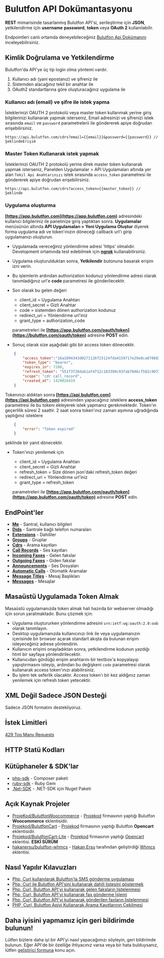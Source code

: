 # Bulutfon API Dokümantasyonu

**REST** mimarisinde tasarlanmış Bulutfon API'si, serileştirme için **JSON**, yetkilendirme için **username** **password**, **token** veya **OAuth 2** kullanılabilir.

Endpointleri canlı ortamda deneyebileceğiniz [Bulutfon Api Dokümanını](http://api.bulutfon.com/docs) inceleyebilirsiniz.

## Kimlik Doğrulama ve Yetkilendirme

Bulutfon'da API'ye üç tip login olma yöntemi vardır.

1. Kullanıcı adı (yani epostanız) ve şifreniz ile
2. Sistemden alacağınız tekil bir anahtar ile
3. OAuth2 standartlarına göre oluşturacağınız uygulama ile

### Kullanıcı adı (email) ve şifre ile istek yapma

İsteklerinizi OAUTH 2 protokolü veya master token kullanmak yerine giriş bilgilerinizi kullanarak yapmak isterseniz, Email adresinizi ve şifrenizi istek sırasında `email` ve `password` parametrelerii ile göndererek apiye doğrudan erişebilirsiniz.

    https://api.bulutfon.com/cdrs?email={{email}}&password={{password}} // ŞeklindeErişim

### Master Token Kullanarak istek yapmak

İsteklerinizi OAUTH 2 protokolü yerine direk master token kullanarak yapmak isterseniz, Panelden Uygulamalar > API Uygulamaları altında yer alan `Tekil Api Anahtarınızı` istek sırasında `access_token` parametresi ile göndererek apiye doğrudan erişebilirsiniz.

    https://api.bulutfon.com/cdrs?access_token={{master_token}} // Şeklinde

### Uygulama oluşturma

**[https://app.bulutfon.com](https://app.bulutfon.com)** adresindeki kullanıcı bilgileriniz ile panelinize giriş yaptıktan sonra. **Uygulamalar** menüsünün altında **API Uygulamaları > Yeni Uygulama Oluştur** diyerek forma uygulama adı ve token'ınızın döneceği callback url'i girip uygulamanızı oluşturun.

* Uygulamada vereceğiniz yönlendirme adresi 'https' olmalıdır. Development ortamında test edebilmek için **[ngrok](https://ngrok.com/)** kullanabilirsiniz.

* Uygulama oluşturulduktan sonra, **Yetkilendir** butonuna basarak erişim izni verin.

* Bu işlemlerin ardından authorization kodunuz yönlendirme adresi olarak tanımladığınız url'e **code** parametresi ile gönderilecektir.

* Son olarak bu gelen değeri

    * client_id = Uygulama Anahtarı
    * client_secret = Gizli Anahtar
    * code = sistemden dönen authorization kodunuz
    * redirect_uri = Yönlendirme url'iniz
    * grant_type = authorization_code

    parametreleri ile **[https://app.bulutfon.com/oauth/token](https://bulutfon.com/oauth/token)** adresine **POST** edin.
* Sonuç olarak size aşağıdaki gibi bir access token dönecektir.

```json
    {
        "access_token":"16a1094343d0271126f25124fda4159717e29e8ca87068389792dbb554d24385",
        "token_type": "bearer",
        "expires_in": 7200,
        "refresh_token": "551f3f26dab1afd712c183399c93fab7846cf582c907263c4a7892c7a12cd02c",
        "scope": "cdr call_record",
        "created_at": 1429026419
    }
```

Tokenınızı aldıktan sonra **[https://api.bulutfon.com](https://api.bulutfon.com)** adresinden yapacağınız isteklere **access_token** parametresi ile bu tokenı ekleyerek
istek yapmanız gerekmektedir. Token'ın geçerlilik süresi 2 saattir. 2 saat sonra token'ınız zaman aşımına uğradığında yaptığınız isteklere

```json
    {
        "error": "Token expired"
    }
```

şeklinde bir yanıt dönecektir.
* Token'ınızı yenilemek için

    * client_id = Uygulama Anahtarı
    * client_secret = Gizli Anahtar
    * refresh_token = Size dönen json'daki refresh_token değeri
    * redirect_uri = Yönlendirme url'iniz
    * grant_type = refresh_token

    parametreleri ile **[https://app.bulutfon.com/oauth/token](https://app.bulutfon.com/oauth/token)** adresine **POST** edin.

## EndPoint'ler

* **[Me](https://github.com/bulutfon/documents/blob/master/API/endpoints/me.md)** - Santral, kullanıcı bilgileri
* **[Dids](https://github.com/bulutfon/documents/blob/master/API/endpoints/dids.md)** - Santrale bağlı telefon numaraları
* **[Extensions](https://github.com/bulutfon/documents/blob/master/API/endpoints/extensions.md)** - Dahililer
* **[Groups](https://github.com/bulutfon/documents/blob/master/API/endpoints/groups.md)** - Gruplar
* **[Cdrs](https://github.com/bulutfon/documents/blob/master/API/endpoints/cdr.md)** - Arama kayıtları
* **[Call Records](https://github.com/bulutfon/documents/blob/master/API/endpoints/call-records.md)** - Ses kayıtları
* **[Incoming Faxes](https://github.com/bulutfon/documents/blob/master/API/endpoints/incoming-faxes.md)** - Gelen fakslar
* **[Outgoing Faxes](https://github.com/bulutfon/documents/blob/master/API/endpoints/outgoing-faxes.md)** - Giden fakslar
* **[Announcements](https://github.com/bulutfon/documents/blob/master/API/endpoints/announcements.md)** - Ses Dosyaları
* **[Automatic Calls](https://github.com/bulutfon/documents/blob/master/API/endpoints/automatic-calls.md)** - Otomatik Aramalar
* **[Message Titles](https://github.com/bulutfon/documents/blob/master/API/endpoints/message-titles.md)** - Mesaj Başlıkları
* **[Messages](https://github.com/bulutfon/documents/blob/master/API/endpoints/messages.md)** - Mesajlar

## Masaüstü Uygulamada Token Almak

Masaüstü uygulamanızda token almak hali hazırda bir webserver olmadığı için sorun yaratmaktadır. Bunu çözmek için:

* Uygulama oluştururken yönlendirme adresini `urn:ietf:wg:oauth:2.0:oob` olarak tanımlayın.
* Desktop uygulamanızda kullanıcınızı link ile veya uygulamanızın içerisinde bir browser açarak standart akışta da bulunan erişim isteyeceğiniz adrese yönlendirin.
* Kullanıcın erişimi onayladıktan sonra, yetkilendirme kodunun yazdığı html bir sayfaya yönlendirilecektir.
* Kullanıcıdan gördüğü erişim anahtarını bir textbox'a kopyalayıp yapıştırmasını isteyip, ardından bu değişkeni `code` parametresi olarak kullanarak access token'ınızı alabilirsiniz.
* Bu işlem tek seferlik olacaktır. Access token'ı bir kez aldığınız zaman yenilemek için refresh token yetecektir.

## XML Değil Sadece JSON Desteği

Sadece JSON formatını destekliyoruz. 

## İstek Limitleri

[429 Too Many Requests](http://tools.ietf.org/html/draft-nottingham-http-new-status-02#section-4)

## HTTP Statü Kodları

## Kütüphaneler & SDK'lar

* [php-sdk](https://github.com/bulutfon/php-sdk) - Composer paketi
* [ruby-sdk](https://github.com/bulutfon/ruby-sdk) - Ruby Gem
* [.Net-SDK](https://github.com/bulutfon/dotNet-SDK) - .NET-SDK için Nuget Paketi

## Açık Kaynak Projeler

* [ProjeKod/BulutfonWoocommerce](https://github.com/Projekod/Bulutfon-WooCommerce-Eklentisi) - [Projekod](http://projekod.com/) firmasının yaptığı Bulutfon **Woocommerce** eklentisidir. 
* [Projekod/BulutfonCart](https://github.com/Projekod/Bulutfon-Opencart-Eklentisi) - [Projekod](http://projekod.com/) firmasının yaptığı Bulutfon **Opencart** eklentisidir. 
* [Projekod/BulutfonCart-Lite](https://github.com/Projekod/BulutfonCart-Lite) - [Projekod](http://projekod.com/) firmasının yaptığı [Opencart](http://www.opencart.com/index.php?route=extension/extension/info&extension_id=21996) eklentisi. **ESKİ SÜRÜM**
* [hakanersu/bulutfon-whmcs](https://github.com/hakanersu/bulutfon-whmcs) - [Hakan Ersu](https://github.com/hakanersu)  tarafından geliştirdiği [Whmcs](http://whmcs.com/) eklentisi.

## Nasıl Yapılır Kılavuzları

* [Php, Curl kullanılarak Bulutfon'la SMS gönderme uygulaması](https://www.bulutfon.com/gelistirici-makaleleri/api/php-curl-kullanilarak-bulutfonla-sms-gonderme-uygulamasi)
* [Php, Curl ile Bulutfon API'sini kullanarak dahili listesini göstermek](https://www.bulutfon.com/gelistirici-makaleleri/api/php-curl-ile-bulutfon-apisini-kullanarak-dahili-listesini-gostermek)
* [Php, Curl, Bulutfon API'yi kullanarak gelen faksların listelenmesi](https://www.bulutfon.com/gelistirici-makaleleri/api/php-curl-bulutfon-apiyi-kullanarak-gelen-fakslarin-listelenmesi)
* [Php, Curl, Bulutfon API'yi kullanarak fax gönderme İşlemi](https://www.bulutfon.com/gelistirici-makaleleri/api/php-curl-bulutfon-apiyi-kullanarak-fax-gonderme-islemi)
* [Php, Curl, Bulutfon API'yi kullanarak gönderilen faxların listelenmesi](https://www.bulutfon.com/gelistirici-makaleleri/api/php-curl-bulutfon-apiyi-kullanarak-gelen-fakslarin-listelenmesi)
* [PHP, Curl, Bulutfon Apiyi Kullanarak Arama Kayıtlarının Çekilmesi](https://www.bulutfon.com/gelistirici-makaleleri/api/php-curl-bulutfon-apiyi-kullanarak-arama-kayitlarinin-cekilmesi)

## Daha iyisini yapmamız için geri bildirimde bulunun!

Lütfen bizlere daha iyi bir API'yi nasıl yapacağımızı söyleyin, geri bildirimde bulunun. Eğer API'de bir özelliğe ihtiyacınız varsa veya bir hata bulduysanız, lütfen [geliştirici formuna](http://devforums.bulutfon.com/c/api) konu açın. 
